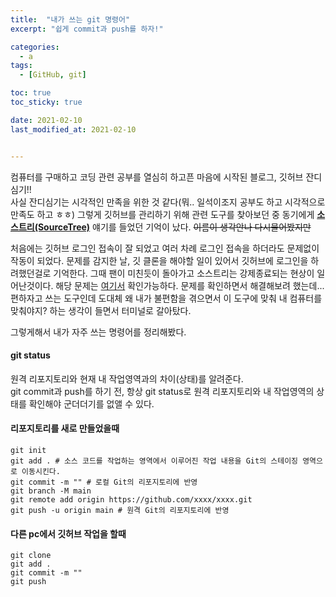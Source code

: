 ```yaml
---
title:  "내가 쓰는 git 명령어"
excerpt: "쉽게 commit과 push를 하자!"

categories:
  - a
tags:
  - [GitHub, git]

toc: true
toc_sticky: true

date: 2021-02-10
last_modified_at: 2021-02-10


---
```

컴퓨터를 구매하고 코딩 관련 공부를 열심히 하고픈 마음에 시작된 블로그, 깃허브 잔디심기!!   
사실 잔디심기는 시각적인 만족을 위한 것 같다(뭐.. 일석이조지 공부도 하고 시각적으로 만족도 하고 ㅎㅎ) 그렇게 깃허브를 관리하기 위해 관련 도구를 찾아보던 중 동기에게 **[소스트리(SourceTree)](https://www.sourcetreeapp.com/)** 얘기를 들었던 기억이 났다. ~~이름이 생각안나 다시물어봤지만~~

처음에는 깃허브 로그인 접속이 잘 되었고 여러 차례 로그인 접속을 하더라도 문제없이 작동이 되었다. 문제를 감지한 날, 깃 클론을 해야할 일이 있어서 깃허브에 로그인을 하려했던걸로 기억한다. 그때 팬이 미친듯이 돌아가고 소스트리는 강제종료되는 현상이 일어난것이다.
해당 문제는 [여기서](https://jira.atlassian.com/browse/SRCTREE-7272) 확인가능하다. 문제를 확인하면서 해결해보려 했는데... 편하자고 쓰는 도구인데 도대체 왜 내가 불편함을 겪으면서 이 도구에 맞춰 내 컴퓨터를 맞춰야지? 하는 생각이 들면서 터미널로 갈아탔다.   

그렇게해서 내가 자주 쓰는 명령어를 정리해봤다.   

#### git status
원격 리포지토리와 현재 내 작업영역과의 차이(상태)를 알려준다.   
git commit과 push를 하기 전, 항상 git status로 원격 리포지토리와 내 작업영역의 상태를 확인해야 군더더기를 없앨 수 있다.   


#### 리포지토리를 새로 만들었을때
```
git init
git add . # 소스 코드를 작업하는 영역에서 이루어진 작업 내용을 Git의 스테이징 영역으로 이동시킨다.
git commit -m "" # 로컬 Git의 리포지토리에 반영
git branch -M main
git remote add origin https://github.com/xxxx/xxxx.git
git push -u origin main # 원격 Git의 리포지토리에 반영
```


#### 다른 pc에서 깃허브 작업을 할때
```
git clone
git add .
git commit -m ""
git push
```
